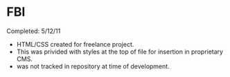 FBI
===

Completed: 5/12/11

* HTML/CSS created for freelance project. 
* This was privided with styles at the top of file for insertion in proprietary CMS.
* was not tracked in repository at time of development.
